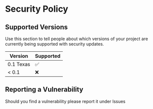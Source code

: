 # Security Policy

## Supported Versions

Use this section to tell people about which versions of your project are
currently being supported with security updates.

| Version           | Supported          |
| ----------------- | ------------------ |
| 0.1 Texas         | :white_check_mark: |
| < 0.1             | :x:                |

## Reporting a Vulnerability

Should you find a vulnerability please report it under Issues
